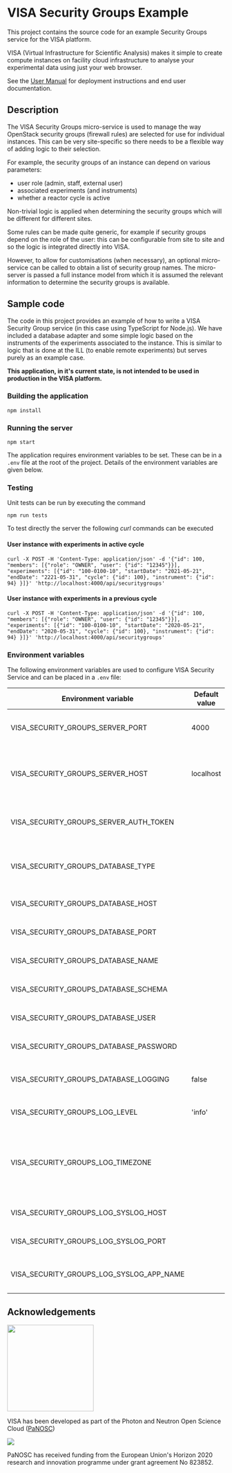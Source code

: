 # VISA Security Groups Example

This project contains the source code for an example Security Groups service for the VISA platform.

VISA (Virtual Infrastructure for Scientific Analysis) makes it simple to create compute instances on facility cloud infrastructure to analyse your experimental data using just your web browser.

See the [User Manual](https://visa.readthedocs.io/en/latest/) for deployment instructions and end user documentation.

## Description

The VISA Security Groups micro-service is used to manage the way OpenStack security groups (firewall rules) are selected for use for individual instances. This can be very site-specific so there needs to be a flexible way of adding logic to their selection.

For example, the security groups of an instance can depend on various parameters:

- user role (admin, staff, external user)
- associated experiments (and instruments)
- whether a reactor cycle is active

Non-trivial logic is applied when determining the security groups which will be different for different sites.

Some rules can be made quite generic, for example if security groups depend on the role of the user: this can be configurable from site to site and so the logic is integrated directly into VISA.

However, to allow for customisations (when necessary), an optional micro-service can be called to obtain a list of security group names. The micro-server is passed a full instance model from which it is assumed the relevant information to determine the security groups is available.

## Sample code

The code in this project provides an example of how to write a VISA Security Group service (in this case using TypeScript for Node.js). We have included a database adapter and some simple logic based on the instruments of the experiments associated to the instance. This is similar to logic that is done at the ILL (to enable remote experiments) but serves purely as an example case.

**This application, in it's current state, is not intended to be used in production in the VISA platform.**

### Building the application

```
npm install
```

### Running the server
```
npm start
```

The application requires environment variables to be set. These can be in a `.env` file at the root of the project. Details of the environment variables are given below.

### Testing

Unit tests can be run by executing the command

```
npm run tests
```

To test directly the server the following *curl* commands can be executed

#### User instance with experiments in active cycle

```
curl -X POST -H 'Content-Type: application/json' -d '{"id": 100, "members": [{"role": "OWNER", "user": {"id": "12345"}}], "experiments": [{"id": "100-0100-10", "startDate": "2021-05-21", "endDate": "2221-05-31", "cycle": {"id": 100}, "instrument": {"id": 94} }]}' 'http://localhost:4000/api/securitygroups'
```

#### User instance with experiments in a previous cycle
```
curl -X POST -H 'Content-Type: application/json' -d '{"id": 100, "members": [{"role": "OWNER", "user": {"id": "12345"}}], "experiments": [{"id": "100-0100-10", "startDate": "2020-05-21", "endDate": "2020-05-31", "cycle": {"id": 100}, "instrument": {"id": 94} }]}' 'http://localhost:4000/api/securitygroups'
```

### Environment variables

The following environment variables are used to configure VISA Security Service and can be placed in a `.env` file:

| Environment variable | Default value | Usage |
| ---- | ---- | ---- |
| VISA_SECURITY_GROUPS_SERVER_PORT | 4000 | The port on which to run the server |
| VISA_SECURITY_GROUPS_SERVER_HOST | localhost | The hostname on which the server is listening on |
| VISA_SECURITY_GROUPS_SERVER_AUTH_TOKEN |  | The expected `x-auth-token` value |
| VISA_SECURITY_GROUPS_DATABASE_TYPE | | The type of database (eg postgres) |
| VISA_SECURITY_GROUPS_DATABASE_HOST | | The host of the database |
| VISA_SECURITY_GROUPS_DATABASE_PORT | | The port of the database |
| VISA_SECURITY_GROUPS_DATABASE_NAME | | The database name |
| VISA_SECURITY_GROUPS_DATABASE_SCHEMA | | The database schema |
| VISA_SECURITY_GROUPS_DATABASE_USER | | The database username |
| VISA_SECURITY_GROUPS_DATABASE_PASSWORD | | The database password |
| VISA_SECURITY_GROUPS_DATABASE_LOGGING | false | Provides detailed SQL logging |
| VISA_SECURITY_GROUPS_LOG_LEVEL | 'info' | Application logging level |
| VISA_SECURITY_GROUPS_LOG_TIMEZONE |  | The timezone for the formatting the time in the application log |
| VISA_SECURITY_GROUPS_LOG_SYSLOG_HOST |  | The syslog host (optional) |
| VISA_SECURITY_GROUPS_LOG_SYSLOG_PORT |  | The syslog port (optional) |
| VISA_SECURITY_GROUPS_LOG_SYSLOG_APP_NAME |  | The syslog application name (optional) |

## Acknowledgements

<img src="https://github.com/panosc-eu/panosc/raw/master/Work%20Packages/WP9%20Outreach%20and%20communication/PaNOSC%20logo/PaNOSClogo_web_RGB.jpg" width="200px"/> 

VISA has been developed as part of the Photon and Neutron Open Science Cloud (<a href="http://www.panosc.eu" target="_blank">PaNOSC</a>)

<img src="https://github.com/panosc-eu/panosc/raw/master/Work%20Packages/WP9%20Outreach%20and%20communication/images/logos/eu_flag_yellow_low.jpg"/>
 
PaNOSC has received funding from the European Union's Horizon 2020 research and innovation programme under grant agreement No 823852.
